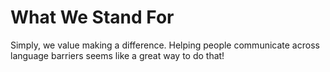 # What We Stand For

Simply, we value making a difference. Helping people communicate across language barriers seems like a great way to do that!
